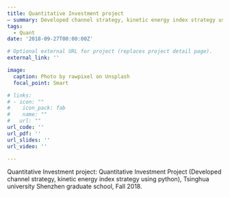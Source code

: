 ```yaml
---
title: Quantitative Investment project
— summary: Developed channel strategy, kinetic energy index strategy using python
tags:
  - Quant
date: '2018-09-27T00:00:00Z'

# Optional external URL for project (replaces project detail page).
external_link: ''

image:
  caption: Photo by rawpixel on Unsplash
  focal_point: Smart

# links:
# - icon: ""
#    icon_pack: fab
#    name: ""
#   url: ""
url_code: ''
url_pdf: ''
url_slides: ''
url_video: ''

---
```


Quantitative Investment project: Quantitative Investment Project (Developed channel strategy, kinetic energy index
strategy using python), Tsinghua university Shenzhen graduate school, Fall 2018. 
